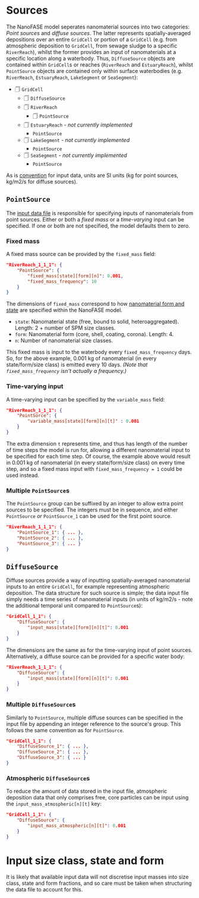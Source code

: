 # Sources

The NanoFASE model seperates nanomaterial sources into two categories: *Point sources* and *diffuse sources*. The latter represents spatially-averaged depositions over an entire `GridCell` or portion of a `GridCell` (e.g. from atmospheric deposition to `GridCell`, from sewage sludge to a specific `RiverReach`), whilst the former provides an input of nanomaterials at a specific location along a waterbody. Thus, `DiffuseSource` objects are contained within `GridCell`s or reaches (`RiverReach` and `EstuaryReach`), whilst `PointSource` objects are contained only within surface waterbodies (e.g. `RiverReach`, `EstuaryReach`, `LakeSegment` or `SeaSegment`):

- &#128461; `GridCell`
    - &#128461; `DiffuseSource`
    - &#128461; `RiverReach`
        - &#128461; `PointSource`
    - &#128461; `EstuaryReach` - *not currently implemented*
        - `PointSource`
    - &#128461; `LakeSegment` - *not currently implemented*
        - `PointSource`
    - &#128461; `SeaSegment` - *not currently implemented*
        - `PointSource`

As is [convention](/doc/conventions.md) for input data, units are SI units (kg for point sources, kg/m2/s for diffuse sources).

## `PointSource`

The [input data file](/doc/data-requirements.md) is responsible for specifying inputs of nanomaterials from point sources. Either or both a *fixed mass* or a *time-varying* input can be specified. If one or both are not specified, the model defaults them to zero.

### Fixed mass

A fixed mass source can be provided by the `fixed_mass` field:

```json
"RiverReach_1_1_1": {
    "PointSource": {
        "fixed_mass[state][form][n]": 0.001,
        "fixed_mass_frequency": 10
    }
}
```

The dimensions of `fixed_mass` correspond to how [nanomaterial form and state](/doc/nanomaterial-form-and-state.md) are specified within the NanoFASE model.
- `state`: Nanomaterial state (free, bound to solid, heteroaggregated). Length: 2 + number of SPM size classes.
- `form`: Nanomaterial form (core, shell, coating, corona). Length: 4.
- `n`: Number of nanomaterial size classes.

This fixed mass is input to the waterbody every `fixed_mass_frequency` days. So, for the above example, 0.001 kg of nanomaterial (in every state/form/size class) is emitted every 10 days. *(Note that `fixed_mass_frequency` isn't actually a frequency.)*

### Time-varying input

A time-varying input can be specified by the `variable_mass` field:

```json
"RiverReach_1_1_1": {
    "PointSorce": {
        "variable_mass[state][form][n][t]" : 0.001
    }
}
```

The extra dimension `t` represents time, and thus has length of the number of time steps the model is run for, allowing a different nanomaterial input to be specified for each time step. Of course, the example above would result in 0.001 kg of nanomaterial (in every state/form/size class) on every time step, and so a fixed mass input with `fixed_mass_frequency = 1` could be used instead.

### Multiple `PointSource`s
The `PointSource` group can be suffixed by an integer to allow extra point sources to be specified. The integers must be in sequence, and either `PointSource` *or* `PointSource_1` can be used for the first point source.

```json
"RiverReach_1_1_1": {
    "PointSource_1": { ... },
    "PointSource_2": { ... },
    "PointSource_3": { ... }
}
```


## `DiffuseSource`

Diffuse sources provide a way of inputting spatially-averaged nanomaterial inputs to an entire `GridCell`, for example representing atmospheric deposition. The data structure for such source is simple; the data input file simply needs a time series of nanomaterial inputs (in units of kg/m2/s - note the additional temporal unit compared to `PointSource`s):

```json
"GridCell_1_1": {
    "DiffuseSource": {
        "input_mass[state][form][n][t]": 0.001
    }
}
```

The dimensions are the same as for the time-varying input of point sources. Alternatively, a diffuse source can be provided for a specific water body:

```json
"RiverReach_1_1_1": {
    "DiffuseSource": {
        "input_mass[state][form][n][t]": 0.001
    }
}
```

### Multiple `DiffuseSource`s
Similarly to `PointSource`, multiple diffuse sources can be specified in the input file by appending an integer reference to the source's group. This follows the same convention as for `PointSource`.

```json
"GridCell_1_1": {
    "DiffuseSource_1": { ... },
    "DiffuseSource_2": { ... },
    "DiffuseSource_3": { ... }
}
```

### Atmospheric `DiffuseSource`s
To reduce the amount of data stored in the input file, atmospheric deposition data that only comprises free, core particles can be input using the `input_mass_atmospheric[n][t]` key:

```json
"GridCell_1_1": {
    "DiffuseSource": {
        "input_mass_atmospheric[n][t]": 0.001
    }
}
```

# Input size class, state and form

It is likely that available input data will not discretise input masses into size class, state and form fractions, and so care must be taken when structuring the data file to account for this.